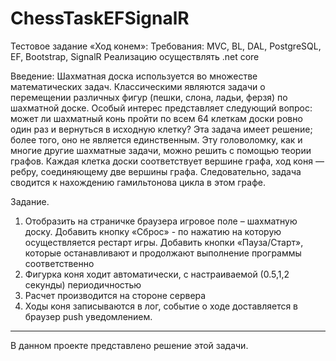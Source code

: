 # ChessTaskEFSignalR

Тестовое задание «Ход конем»: 
Требования: 
MVC, BL, DAL, PostgreSQL, EF, Bootstrap, SignalR
Реализацию осуществлять .net core

Введение:
Шахматная доска используется во множестве математических задач. Классическими являются задачи о перемещении различных фигур (пешки, слона, ладьи, ферзя) по шахматной доске. Особый интерес представляет следующий вопрос: может ли шахматный конь пройти по всем 64 клеткам доски ровно один раз и вернуться в исходную клетку?
Эта задача имеет решение; более того, оно не является единственным. Эту головоломку, как и многие другие шахматные задачи, можно решить с помощью теории графов. Каждая клетка доски соответствует вершине графа, ход коня — ребру, соединяющему две вершины графа. Следовательно, задача сводится к нахождению гамильтонова цикла в этом графе.

Задание. 
1.	Отобразить на страничке браузера игровое поле – шахматную доску. Добавить кнопку «Сброс» - по нажатию на которую осуществляется рестарт игры. Добавить кнопки «Пауза/Старт», которые останавливают и продолжают выполнение программы соответственно
2.	Фигурка коня ходит автоматически, с настраиваемой (0.5,1,2 секунды) периодичностью
3.	Расчет производится на стороне сервера
4.	Ходы коня записываются в лог, событие о ходе доставляется в браузер push уведомлением.
-----------------------------------

В данном проекте представлено решение этой задачи.
